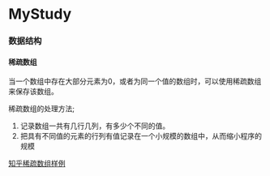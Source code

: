 # MyStudy
### 数据结构

#### 稀疏数组

当一个数组中存在大部分元素为0，或者为同一个值的数组时，可以使用稀疏数组来保存该数组。

稀疏数组的处理方法;
1. 记录数组一共有几行几列，有多少个不同的值。
2. 把具有不同值的元素的行列有值记录在一个小规模的数组中，从而缩小程序的规模

[知乎稀疏数组样例](https://zhuanlan.zhihu.com/p/79058046)
